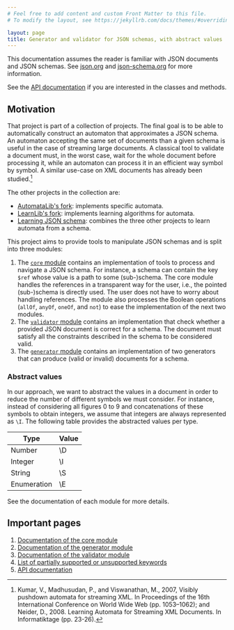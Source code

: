 ```yaml
---
# Feel free to add content and custom Front Matter to this file.
# To modify the layout, see https://jekyllrb.com/docs/themes/#overriding-theme-defaults

layout: page
title: Generator and validator for JSON schemas, with abstract values
---
```


This documentation assumes the reader is familiar with JSON documents and JSON schemas.
See [json.org] and [json-schema.org] for more information.

See the [API documentation](api/apidocs/index.html) if you are interested in the classes and methods.

## Motivation
That project is part of a collection of projects.
The final goal is to be able to automatically construct an automaton that approximates a JSON schema.
An automaton accepting the same set of documents than a given schema is useful in the case of streaming large documents.
A classical tool to validate a document must, in the worst case, wait for the whole document before processing it, while an automaton can process it in an efficient way symbol by symbol.
A similar use-case on XML documents has already been studied.[^1]

The other projects in the collection are:
  - [AutomataLib's fork](https://github.com/DocSkellington/automatalib): implements specific automata.
  - [LearnLib's fork](https://github.com/DocSkellington/learnlib): implements learning algorithms for automata.
  - [Learning JSON schema](https://github.com/DocSkellington/LearningJSONSchema): combines the three other projects to learn automata from a schema.

This project aims to provide tools to manipulate JSON schemas and is split into three modules:
  1. The [`core` module](core.html) contains an implementation of tools to process and navigate a JSON schema.
    For instance, a schema can contain the key `$ref` whose value is a path to some (sub-)schema.
    The core module handles the references in a transparent way for the user, i.e., the pointed (sub-)schema is directly used.
    The user does not have to worry about handling references.
    The module also processes the Boolean operations (`allOf`, `anyOf`, `oneOf`, and `not`) to ease the implementation of the next two modules.
  2. The [`validator` module](validator.html) contains an implementation that check whether a provided JSON document is correct for a schema.
    The document must satisfy all the constraints described in the schema to be considered valid.
  3. The [`generator` module](generator.html) contains an implementation of two generators that can produce (valid or invalid) documents for a schema.

### Abstract values
In our approach, we want to abstract the values in a document in order to reduce the number of different symbols we must consider.
For instance, instead of considering all figures 0 to 9 and concatenations of these symbols to obtain integers, we assume that integers are always represented as `\I`.
The following table provides the abstracted values per type.

| Type        | Value |
|-------------|-------|
| Number      | \D    |
| Integer     | \I    |
| String      | \S    |
| Enumeration | \E    |

See the documentation of each module for more details.

## Important pages
  1. [Documentation of the core module](core.html)
  2. [Documentation of the generator module](generator.html)
  3. [Documentation of the validator module](validator.html)
  4. [List of partially supported or unsupported keywords](keywords.html)
  5. [API documentation](api/apidocs/index.html)

[json.org]: https://www.json.org/json-en.html
[json-schema.org]: https://json-schema.org/
[^1]: Kumar, V., Madhusudan, P., and Viswanathan, M., 2007, Visibly pushdown automata for streaming XML. In Proceedings of the 16th International Conference on World Wide Web (pp. 1053–1062); and Neider, D., 2008. Learning Automata for Streaming XML Documents. In Informatiktage (pp.&nbsp;23-26).